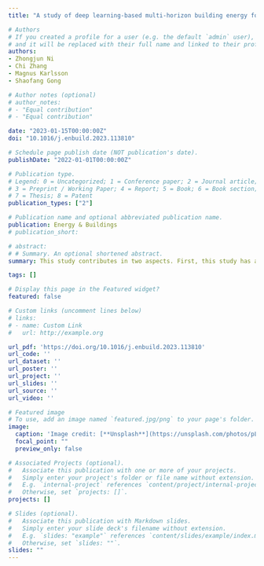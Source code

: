 ```yaml
---
title: "A study of deep learning-based multi-horizon building energy forecasting"

# Authors
# If you created a profile for a user (e.g. the default `admin` user), write the username (folder name) here 
# and it will be replaced with their full name and linked to their profile.
authors:
- Zhongjun Ni
- Chi Zhang
- Magnus Karlsson
- Shaofang Gong

# Author notes (optional)
# author_notes:
# - "Equal contribution"
# - "Equal contribution"

date: "2023-01-15T00:00:00Z"
doi: "10.1016/j.enbuild.2023.113810"

# Schedule page publish date (NOT publication's date).
publishDate: "2022-01-01T00:00:00Z"

# Publication type.
# Legend: 0 = Uncategorized; 1 = Conference paper; 2 = Journal article;
# 3 = Preprint / Working Paper; 4 = Report; 5 = Book; 6 = Book section;
# 7 = Thesis; 8 = Patent
publication_types: ["2"]

# Publication name and optional abbreviated publication name.
publication: Energy & Buildings
# publication_short:

# abstract: 
# # Summary. An optional shortened abstract.
summary: This study contributes in two aspects. First, this study has adapted and applied state-of-the-art deep learning architectures to address the problem of multi-horizon building energy forecasting. Eight different methods, including seven deep learning-based ones, were investigated to develop models to perform both point and probabilistic forecasts. Second, a comprehensive case study was conducted in two public historic buildings with different operating modes, namely the City Museum and the City Theatre, in Norrköping, Sweden. The performance of the developed models was evaluated, and the predictability of different scenarios of energy consumption was studied. The results show that incorporating future information on exogenous factors that determine energy use is critical for making accurate multi-horizon predictions. Furthermore, changes in the operating mode and activities held in a building bring more uncertainty in energy use and deteriorate the prediction accuracy of models. The temporal fusion transformer (TFT) model exhibited strong competitiveness in performing both point and probabilistic forecasts. As assessed by the coefficient of variance of the root mean square error (CV-RMSE), the TFT model outperformed other models in making point forecasts of both types of energy use of the City Museum (CV-RMSE 29.7% for electricity consumption and CV-RMSE 8.7% for heating load). When making probabilistic predictions, the TFT model performed best to capture the central tendency and upper distribution of heating load of the City Museum as well as both types of energy use of the City Theatre. The predictive models developed in this study can be integrated into digital twin models of buildings to discover areas where energy use can be reduced, optimize building operations, and improve overall sustainability and efficiency

tags: []

# Display this page in the Featured widget?
featured: false

# Custom links (uncomment lines below)
# links:
# - name: Custom Link
#   url: http://example.org

url_pdf: 'https://doi.org/10.1016/j.enbuild.2023.113810'
url_code: ''
url_dataset: ''
url_poster: ''
url_project: ''
url_slides: ''
url_source: ''
url_video: ''

# Featured image
# To use, add an image named `featured.jpg/png` to your page's folder. 
image:
  caption: 'Image credit: [**Unsplash**](https://unsplash.com/photos/pLCdAaMFLTE)'
  focal_point: ""
  preview_only: false

# Associated Projects (optional).
#   Associate this publication with one or more of your projects.
#   Simply enter your project's folder or file name without extension.
#   E.g. `internal-project` references `content/project/internal-project/index.md`.
#   Otherwise, set `projects: []`.
projects: []

# Slides (optional).
#   Associate this publication with Markdown slides.
#   Simply enter your slide deck's filename without extension.
#   E.g. `slides: "example"` references `content/slides/example/index.md`.
#   Otherwise, set `slides: ""`.
slides: ""
---
```


<!-- {{% callout note %}}
Click the *Cite* button above to demo the feature to enable visitors to import publication metadata into their reference management software.
{{% /callout %}}

{{% callout note %}}
Create your slides in Markdown - click the *Slides* button to check out the example.
{{% /callout %}}

Supplementary notes can be added here, including [code, math, and images](https://wowchemy.com/docs/writing-markdown-latex/). -->
